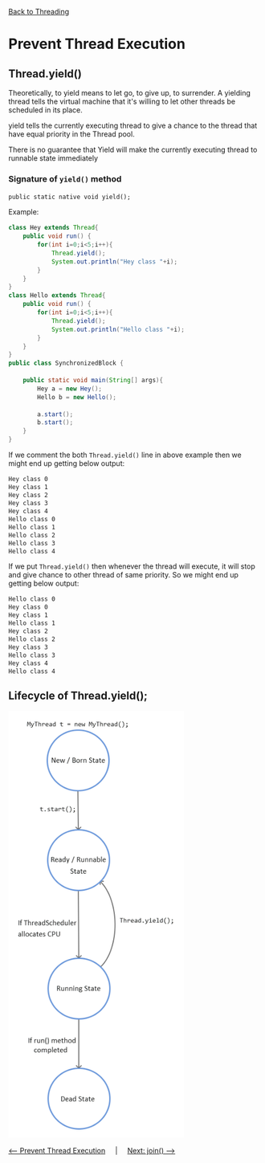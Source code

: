 [Back to Threading](../README.md)
# Prevent Thread Execution
## Thread.yield()

Theoretically, to yield means to let go, to give up, to surrender. A yielding thread tells the virtual machine that it's willing to let other threads be scheduled in its place.

yield tells the currently executing thread to give a chance to the thread that have equal priority in the Thread pool.

There is no guarantee that Yield will make the currently executing thread to runnable state immediately

### Signature of `yield()` method
`public static native void yield();`

Example:

```java
class Hey extends Thread{
    public void run() {
        for(int i=0;i<5;i++){
            Thread.yield();
            System.out.println("Hey class "+i);
        }
    }
}
class Hello extends Thread{
    public void run() {
        for(int i=0;i<5;i++){
            Thread.yield();
            System.out.println("Hello class "+i);
        }
    }
}
public class SynchronizedBlock {

    public static void main(String[] args){
        Hey a = new Hey();
        Hello b = new Hello();
        
        a.start();
        b.start();
    }
}
```
If we comment the both `Thread.yield()` line in above example then we might end up getting below output: 

```
Hey class 0
Hey class 1
Hey class 2
Hey class 3
Hey class 4
Hello class 0
Hello class 1
Hello class 2
Hello class 3
Hello class 4
```

If we put `Thread.yield()` then whenever the thread will execute, it will stop and give chance to other thread of same priority.
So we might end up getting below output:

```
Hello class 0
Hey class 0
Hey class 1
Hello class 1
Hey class 2
Hello class 2
Hey class 3
Hello class 3
Hey class 4
Hello class 4
```

## Lifecycle of Thread.yield();

<img src="../../../assets/images/threading/thread_yield.png" width="350" height="850" />


<Br>

[<-- Prevent Thread Execution](../6_PreventThreadExecution/README.md) &nbsp;&nbsp;&nbsp;&nbsp;|&nbsp;&nbsp;&nbsp;&nbsp; [Next: join() -->](../6_PreventThreadExecution/Thread_join.md)

<br>
